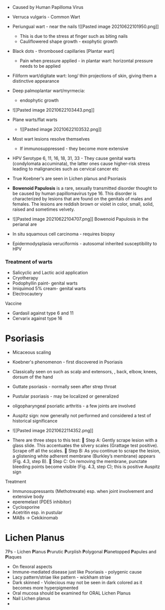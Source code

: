 - Caused by Human Papilloma Virus
- Verruca vulgaris - Common Wart
- Periungual wart - near the nails
![[Pasted image 20210622101950.png]]
	- This is due to the stress at finger such as biting nails
	- Cauliflowered shape growth - exophytic growth
	
- Black dots - thrombosed capillaries [Plantar wart]
	- Pain when pressure applied - in plantar wart: horizontal pressure needs to be applied

- Filiform wart/digitate wart: long/ thin projections of skin, giving them a distinctive appearance

- Deep palmoplantar wart/myrmecia: 
	- endophytic growth

- ![[Pasted image 20210622103443.png]]

-  Plane warts/flat warts
	-  ![[Pasted image 20210622103532.png]]

- Most wart lesions resolve themselves
	- If immunosuppressed - they become more extensive

- HPV Serotype 6, 11, 16, 18, 31, 33 - They cause genital warts (condylomata accuminata), the latter ones cause higher-risk stress leading to malignancies such as cervical cancer etc
- True Koebner's are seen in Lichen planus and Psoriasis

- **Bowenoid Papulosis** is a rare, sexually transmitted disorder thought to be caused by human papillomavirus type 16. This disorder is characterized by lesions that are found on the genitals of males and females. The lesions are reddish brown or violet in color, small, solid, raised and sometimes velvety.
- ![[Pasted image 20210622104707.png]]
	Bowenoid Papulosis in the perianal are
	
- In situ squamous cell carcinoma - requires biopsy

- Epidermodysplasia veruciformis - autosomal inherited susceptibility to HPV

### Treatment of warts
- Salicyclic and Lactic acid application
- Cryotherapy
- Podophyllin paint- genital warts
- Imiquimod 5% cream- genital warts
- Electrocautery

Vaccine
- Gardasil against type 6 and 11
- Cervarix against type 16

# Psoriasis
- Micaceous scaling
- Koebner's phenomenon - first discovered in Psoriasis
- Classically seen on such as scalp and extensors, , back, elbow, knees, dorsum of the hand

- Guttate psoriasis - normally seen after strep throat
- Pustular psoriasis - may be localized or generalized

- oligopharyngeal psoriatic arthritis -  a few joints are involved

- Auspitz sign: now generally not performed and considered a test of historical significance
- ![[Pasted image 20210622114352.png]]
- There are three steps to this test: 
 Step A: Gently scrape lesion with a glass slide. This accentuates the silvery scales (Grattage test positive). Scrape off all the scales. 
 Step B: As you continue to scrape the lesion, a glistening white adherent membrane (Burkley’s membrane) appears (Fig. 4.3, step B). 
 Step C: On removing the membrane, punctate bleeding points become visible (Fig. 4.3, step C); this is positive Auspitz sign

Treatment
- Immunosupressants (Methotrexate) esp. when joint involvement and extensive body
- eperemelast (PDE5 inhibitor)
- Cyclosporine
- Acetritin esp. in pustular
- MABs -> Cekikinomab

# Lichen Planus
7Ps - Lichen **P**lanus **P**rurutic **P**urplish **P**olygonal **P**lanetopped **P**apules and **P**laques
- On flexoral aspects
- Immune-mediated disease just like Psoriasis - polygenic cause
- Lacy pattern/striae like pattern - wickham striae
- Dark skinned - Violecious may not be seen in dark colored as it becomes more hyperpigmented
- Oral mucosa should be examined for ORAL Lichen Planus
- Nail Lichen planus
- 